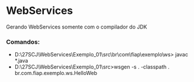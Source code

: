 # WebServices

Gerando WebServices somente com o compilador do JDK

### Comandos:

- D:\27SCJ\WebServices\Exemplo_01\src\br\com\fiap\exemplo\ws> javac *.java
- D:\27SCJ\WebServices\Exemplo_01\src>wsgen -s . -classpath . br.com.fiap.exemplo.ws.HelloWeb
